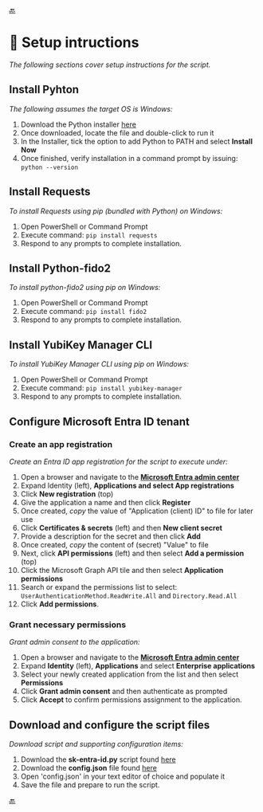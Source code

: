 [🔙](https://github.com/JMarkstrom/entra-id-security-key-obo-enrollment/tree/main) 

# 💾 Setup intructions
_The following sections cover setup instructions for the script._

## Install Pyhton
_The following assumes the target OS is Windows:_

1. Download the Python installer [here](https://www.python.org/downloads/windows/)
2. Once downloaded, locate the file and double-click to run it
3. In the Installer, tick the option to add Python to PATH and select **Install Now**
4. Once finished, verify installation in a command prompt by issuing: ```python --version```

## Install Requests
_To install Requests using pip (bundled with Python) on Windows:_

1. Open PowerShell or Command Prompt
2. Execute command: ```pip install requests```
3. Respond to any prompts to complete installation.

## Install Python-fido2
_To install python-fido2 using pip on Windows:_

1. Open PowerShell or Command Prompt
2. Execute command: ```pip install fido2```
3. Respond to any prompts to complete installation.

## Install YubiKey Manager CLI
_To install YubiKey Manager CLI using pip on Windows:_

1. Open PowerShell or Command Prompt
2. Execute command: ```pip install yubikey-manager```
3. Respond to any prompts to complete installation.

## Configure Microsoft Entra ID tenant

### Create an app registration
_Create an Entra ID app registration for the script to execute under:_

1. Open a browser and navigate to the [**Microsoft Entra admin center**](https://entra.microsoft.com/)
2. Expand Identity (left), **Applications and select App registrations**
3. Click **New registration** (top)
4. Give the application a name and then click **Register**
5. Once created, _copy_ the value of "Application (client) ID" to file for later use
6. Click **Certificates & secrets** (left) and then **New client secret**
7. Provide a description for the secret and then click **Add**
8. Once created, _copy_ the content of (secret) "Value" to file
9. Next, click **API permissions** (left) and then select **Add a permission** (top)
10. Click the Microsoft Graph API tile and then select **Application permissions**
11. Search or expand the permissions list to select: ```UserAuthenticationMethod.ReadWrite.All``` and ```Directory.Read.All```
12. Click **Add permissions**.

### Grant necessary permissions
_Grant admin consent to the application:_

1. Open a browser and navigate to the [**Microsoft Entra admin center**](https://entra.microsoft.com/)
2. Expand **Identity** (left), **Applications** and select **Enterprise applications**
3. Select your newly created application from the list and then select **Permissions**
4. Click **Grant admin consent** and then authenticate as prompted
5. Click **Accept** to confirm permissions assignment to the application.

## Download and configure the script files
_Download script and supporting configuration items:_

1. Download the **sk-entra-id.py** script found [here](https://github.com/JMarkstrom/entra-id-security-key-obo-enrollment/blob/main/script/sk-entra-id.py)
2. Download the **config.json** file found [here](https://github.com/JMarkstrom/entra-id-security-key-obo-enrollment/blob/main/script/config.json)
3. Open 'config.json' in your text editor of choice and populate it
4. Save the file and prepare to run the script.
   

[🔙](https://github.com/JMarkstrom/entra-id-security-key-obo-enrollment/) 

